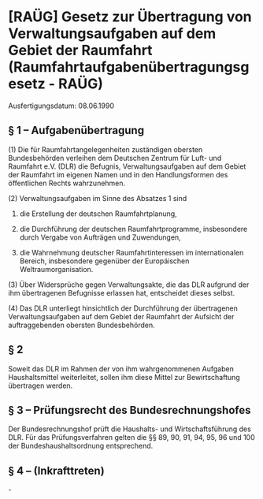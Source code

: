 # [RAÜG] Gesetz zur Übertragung von Verwaltungsaufgaben auf dem Gebiet der Raumfahrt  (Raumfahrtaufgabenübertragungsgesetz - RAÜG)

Ausfertigungsdatum: 08.06.1990

 

## § 1 – Aufgabenübertragung

(1) Die für Raumfahrtangelegenheiten zuständigen obersten Bundesbehörden verleihen dem Deutschen Zentrum für Luft- und Raumfahrt e.V. (DLR) die Befugnis, Verwaltungsaufgaben auf dem Gebiet der Raumfahrt im eigenen Namen und in den Handlungsformen des öffentlichen Rechts wahrzunehmen.

(2) Verwaltungsaufgaben im Sinne des Absatzes 1 sind

1. die Erstellung der deutschen Raumfahrtplanung,

2. die Durchführung der deutschen Raumfahrtprogramme, insbesondere durch Vergabe von Aufträgen und Zuwendungen,

3. die Wahrnehmung deutscher Raumfahrtinteressen im internationalen Bereich, insbesondere gegenüber der Europäischen Weltraumorganisation.

(3) Über Widersprüche gegen Verwaltungsakte, die das DLR aufgrund der ihm übertragenen Befugnisse erlassen hat, entscheidet dieses selbst.

(4) Das DLR unterliegt hinsichtlich der Durchführung der übertragenen Verwaltungsaufgaben auf dem Gebiet der Raumfahrt der Aufsicht der auftraggebenden obersten Bundesbehörden.


## § 2

Soweit das DLR im Rahmen der von ihm wahrgenommenen Aufgaben Haushaltsmittel weiterleitet, sollen ihm diese Mittel zur Bewirtschaftung übertragen werden.


## § 3 – Prüfungsrecht des Bundesrechnungshofes

Der Bundesrechnungshof prüft die Haushalts- und Wirtschaftsführung des DLR. Für das Prüfungsverfahren gelten die §§ 89, 90, 91, 94, 95, 96 und 100 der Bundeshaushaltsordnung entsprechend.


## § 4 – (Inkrafttreten)

\-
